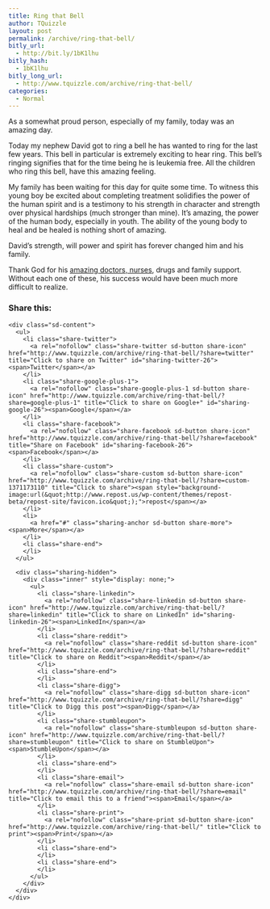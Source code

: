 ```yaml
---
title: Ring that Bell
author: TQuizzle
layout: post
permalink: /archive/ring-that-bell/
bitly_url:
  - http://bit.ly/1bK1lhu
bitly_hash:
  - 1bK1lhu
bitly_long_url:
  - http://www.tquizzle.com/archive/ring-that-bell/
categories:
  - Normal
---
```

As a somewhat proud person, especially of my family, today was an amazing day.

Today my nephew David got to ring a bell he has wanted to ring for the last few years. This bell in particular is extremely exciting to hear ring. This bell&#8217;s ringing signifies that for the time being he is leukemia free. All the children who ring this bell, have this amazing feeling.

My family has been waiting for this day for quite some time. To witness this young boy be excited about completing treatment solidifies the power of the human spirit and is a testimony to his strength in character and strength over physical hardships (much stronger than mine). It&#8217;s amazing, the power of the human body, especially in youth. The ability of the young body to heal and be healed is nothing short of amazing.

David&#8217;s strength, will power and spirit has forever changed him and his family.

Thank God for his <a rel="nofollow" target="_blank" href="http://www.saintfrancis.com/locations/nwbcc/clinic.aspx">amazing doctors, nurses</a>, drugs and family support. Without each one of these, his success would have been much more difficult to realize.

<div class="sharedaddy sd-sharing-enabled">
  <div class="robots-nocontent sd-block sd-social sd-social-icon-text sd-sharing">
    <h3 class="sd-title">
      Share this:
    </h3>
    
    <div class="sd-content">
      <ul>
        <li class="share-twitter">
          <a rel="nofollow" class="share-twitter sd-button share-icon" href="http://www.tquizzle.com/archive/ring-that-bell/?share=twitter" title="Click to share on Twitter" id="sharing-twitter-26"><span>Twitter</span></a>
        </li>
        <li class="share-google-plus-1">
          <a rel="nofollow" class="share-google-plus-1 sd-button share-icon" href="http://www.tquizzle.com/archive/ring-that-bell/?share=google-plus-1" title="Click to share on Google+" id="sharing-google-26"><span>Google</span></a>
        </li>
        <li class="share-facebook">
          <a rel="nofollow" class="share-facebook sd-button share-icon" href="http://www.tquizzle.com/archive/ring-that-bell/?share=facebook" title="Share on Facebook" id="sharing-facebook-26"><span>Facebook</span></a>
        </li>
        <li class="share-custom">
          <a rel="nofollow" class="share-custom sd-button share-icon" href="http://www.tquizzle.com/archive/ring-that-bell/?share=custom-1371173110" title="Click to share"><span style="background-image:url(&quot;http://www.repost.us/wp-content/themes/repost-beta/repost-site/favicon.ico&quot;);">repost</span></a>
        </li>
        <li>
          <a href="#" class="sharing-anchor sd-button share-more"><span>More</span></a>
        </li>
        <li class="share-end">
        </li>
      </ul>
      
      <div class="sharing-hidden">
        <div class="inner" style="display: none;">
          <ul>
            <li class="share-linkedin">
              <a rel="nofollow" class="share-linkedin sd-button share-icon" href="http://www.tquizzle.com/archive/ring-that-bell/?share=linkedin" title="Click to share on LinkedIn" id="sharing-linkedin-26"><span>LinkedIn</span></a>
            </li>
            <li class="share-reddit">
              <a rel="nofollow" class="share-reddit sd-button share-icon" href="http://www.tquizzle.com/archive/ring-that-bell/?share=reddit" title="Click to share on Reddit"><span>Reddit</span></a>
            </li>
            <li class="share-end">
            </li>
            <li class="share-digg">
              <a rel="nofollow" class="share-digg sd-button share-icon" href="http://www.tquizzle.com/archive/ring-that-bell/?share=digg" title="Click to Digg this post"><span>Digg</span></a>
            </li>
            <li class="share-stumbleupon">
              <a rel="nofollow" class="share-stumbleupon sd-button share-icon" href="http://www.tquizzle.com/archive/ring-that-bell/?share=stumbleupon" title="Click to share on StumbleUpon"><span>StumbleUpon</span></a>
            </li>
            <li class="share-end">
            </li>
            <li class="share-email">
              <a rel="nofollow" class="share-email sd-button share-icon" href="http://www.tquizzle.com/archive/ring-that-bell/?share=email" title="Click to email this to a friend"><span>Email</span></a>
            </li>
            <li class="share-print">
              <a rel="nofollow" class="share-print sd-button share-icon" href="http://www.tquizzle.com/archive/ring-that-bell/" title="Click to print"><span>Print</span></a>
            </li>
            <li class="share-end">
            </li>
            <li class="share-end">
            </li>
          </ul>
        </div>
      </div>
    </div>
  </div>
</div>